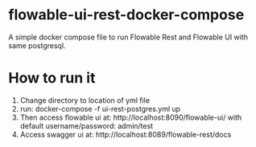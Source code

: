 # flowable-ui-rest-docker-compose
A simple docker compose file to run Flowable Rest and Flowable UI with same postgresql.
# How to run it
1. Change directory to location of yml file
2. run: docker-compose -f ui-rest-postgres.yml up
3. Then access flowable ui at: http://localhost:8090/flowable-ui/ with default username/password: admin/test
4. Access swagger ui at: http://localhost:8089/flowable-rest/docs
